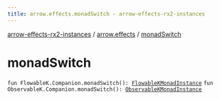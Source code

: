 ```yaml
---
title: arrow.effects.monadSwitch - arrow-effects-rx2-instances
---
```


[arrow-effects-rx2-instances](../index.html) / [arrow.effects](index.html) / [monadSwitch](./monad-switch.html)

# monadSwitch

`fun FlowableK.Companion.monadSwitch(): `[`FlowableKMonadInstance`](-flowable-k-monad-instance/index.html)
`fun ObservableK.Companion.monadSwitch(): `[`ObservableKMonadInstance`](-observable-k-monad-instance/index.html)